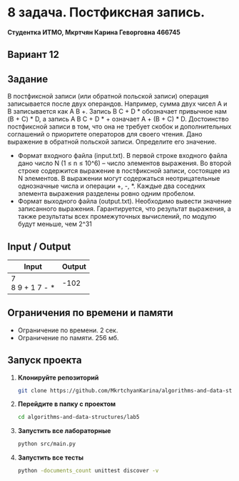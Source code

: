 # 8 задача. Постфиксная запись.
**Студентка ИТМО,  Мкртчян Карина Геворговна  466745**  

## Вариант 12

## Задание 
В постфиксной записи (или обратной польской записи) операция записывается
после двух операндов. Например, сумма двух чисел A и B записывается как A B
+. Запись B C + D * обозначает привычное нам (B + C) * D, а запись A B C + D * + означает A + (B + C) * D. Достоинство постфиксной записи в том, что она
не требует скобок и дополнительных соглашений о приоритете операторов для
своего чтения. Дано выражение в обратной польской записи. Определите его значение.
- Формат входного файла (input.txt). В первой строке входного файла дано
число N (1 ≤ n ≤ 10^6) – число элементов выражения. Во второй строке
содержится выражение в постфиксной записи, состоящее из N элементов. В
выражении могут содержаться неотрицательные однозначные числа и операции +, -, *. Каждые два соседних элемента выражения разделены ровно
одним пробелом.
- Формат выходного файла (output.txt). Необходимо вывести значение записанного выражения. Гарантируется, что результат выражения, а также
результаты всех промежуточных вычислений, по модулю будут меньше, чем 2^31


  
## Input / Output 

| Input                 | Output |
|-----------------------|--------|
| 7 <br/> 8 9 + 1 7 - * |  -102  |





## Ограничения по времени и памяти

- Ограничение по времени. 2 сек.
- Ограничение по памяти. 256 мб.


## Запуск проекта
1. **Клонируйте репозиторий**
   ```bash
   git clone https://github.com/MkrtchyanKarina/algorithms-and-data-structures.git
   ```
2. **Перейдите в папку с проектом**
   ```bash
   cd algorithms-and-data-structures/lab5
   ```
3. **Запустить все лабораторные**
    ```bash
   python src/main.py
   ```
4. **Запустить все тесты**
    ```bash
   python -documents_count unittest discover -v
   ```